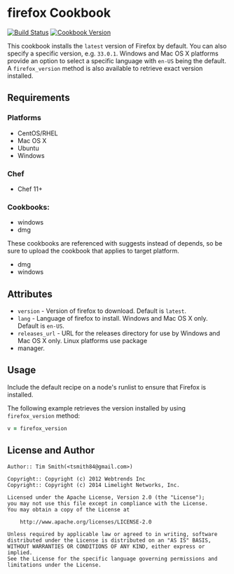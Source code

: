 # firefox Cookbook
[![Build Status](https://travis-ci.org/tas50/Firefox.svg?branch=master)](https://travis-ci.org/tas50/Firefox) [![Cookbook Version](https://img.shields.io/cookbook/v/firefox.svg)](https://supermarket.chef.io/cookbooks/firefox)

This cookbook installs the `latest` version of Firefox by default.  You can also specify a specific version, e.g. `33.0.1`.  Windows and Mac OS X platforms provide an option to select a specific language with `en-US` being the default.  A `firefox_version` method is also available to retrieve exact version installed.

## Requirements
### Platforms
- CentOS/RHEL
- Mac OS X
- Ubuntu
- Windows

### Chef
- Chef 11+

### Cookbooks:
- windows
- dmg

These cookbooks are referenced with suggests instead of depends, so be sure to upload the cookbook that applies to  target platform.
- dmg
- windows

## Attributes
- `version` - Version of firefox to download.  Default is `latest`.
- `lang` - Language of firefox to install.  Windows and Mac OS X only. Default is `en-US`.
- `releases_url` - URL for the releases directory for use by Windows and Mac OS X only. Linux platforms use package
- manager.

## Usage
Include the default recipe on a node's runlist to ensure that Firefox is installed.

The following example retrieves the version installed by using `firefox_version` method:

```ruby
v = firefox_version
```

## License and Author

```
Author:: Tim Smith(<tsmith84@gmail.com>)

Copyright:: Copyright (c) 2012 Webtrends Inc
Copyright:: Copyright (c) 2014 Limelight Networks, Inc.

Licensed under the Apache License, Version 2.0 (the "License");
you may not use this file except in compliance with the License.
You may obtain a copy of the License at

    http://www.apache.org/licenses/LICENSE-2.0

Unless required by applicable law or agreed to in writing, software
distributed under the License is distributed on an "AS IS" BASIS,
WITHOUT WARRANTIES OR CONDITIONS OF ANY KIND, either express or implied.
See the License for the specific language governing permissions and
limitations under the License.
```

